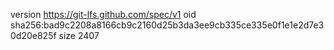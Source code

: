 version https://git-lfs.github.com/spec/v1
oid sha256:bad9c2208a8166cb9c2160d25b3da3ee9cb335ce335e0f1e1e2d7e30d20e825f
size 2407
